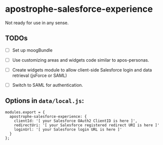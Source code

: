 # apostrophe-salesforce-experience
Not ready for use in any sense.

## TODOs
- [ ] Set up moogBundle
- [ ] Use customizing areas and widgets code similar to apos-personas.
- [ ] Create widgets module to allow client-side Salesforce login and data retrieval (jsForce or SAML)
- [ ] Switch to SAML for authentication.


## Options in `data/local.js`:

```
modules.export = {
  apostrophe-salesforce-experience: {
    clientId: '[ your Salesforce OAuth2 ClientID is here ]',
    redirectUri: '[ your Salesforce registered redirect URI is here ]'
    loginUrl: '[ your Salesforce login URL is here ]'
  }
};
```